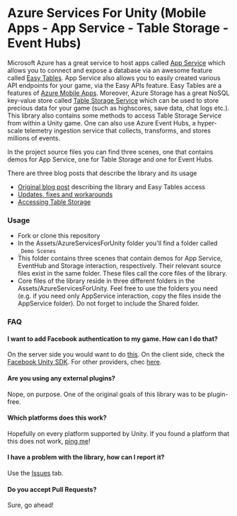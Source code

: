 # Azure Services For Unity (Mobile Apps - App Service - Table Storage - Event Hubs)
Microsoft Azure has a great service to host apps called [App Service](https://azure.microsoft.com/en-us/services/app-service/) which allows you to connect and expose a database via an awesome feature called [Easy Tables](https://azure.microsoft.com/en-us/blog/azure-app-service-updates-november-2015/). App Service also allows you to easily created various API endpoints for your game, via the Easy APIs feature. Easy Tables are a features of [Azure Mobile Apps](https://azure.microsoft.com/en-us/services/app-service/mobile/).
Moreover, Azure Storage has a great NoSQL key-value store called [Table Storage Service](https://azure.microsoft.com/en-us/services/storage/tables/) which can be used to store precious data for your game (such as highscores, save data, chat logs etc.). This library also contains some methods to access Table Storage Service from within a Unity game.
One can also use Azure Event Hubs, a hyper-scale telemetry ingestion service that collects, transforms, and stores millions of events.

In the project source files you can find three scenes, one that contains demos for App Service, one for Table Storage and one for Event Hubs. 

There are three blog posts that describe the library and its usage
- [Original blog post](https://dgkanatsios.com/2016/04/14/use-azure-services-from-unity/) describing the library and Easy Tables access
- [Updates, fixes and workarounds](https://dgkanatsios.com/2016/09/01/an-update-to-azure-services-for-unity-library/)
- [Accessing Table Storage](https://dgkanatsios.com/2017/02/21/accessing-azure-table-service-from-a-unity-game/)

### Usage

- Fork or clone this repository
- In the Assets/AzureServicesForUnity folder you'll find a folder called `_Demo Scenes`
- This folder contains three scenes that contain demos for App Service, EventHub and Storage interaction, respectively. Their relevant source files exist in the same folder. These files call the core files of the library.
- Core files of the library reside in three different folders in the Assets/AzureServicesForUnity. Feel free to use the folders you need (e.g. if you need only AppService interaction, copy the files inside the AppService folder). Do not forget to include the Shared folder.

### FAQ

#### I want to add Facebook authentication to my game. How can I do that?
On the server side you would want to do [this](https://docs.microsoft.com/en-us/azure/app-service-mobile/app-service-mobile-how-to-configure-facebook-authentication). On the client side, check the [Facebook Unity SDK](https://developers.facebook.com/docs/unity/). For other providers, chec [here](https://docs.microsoft.com/en-us/azure/app-service/app-service-authentication-overview).

#### Are you using any external plugins?
Nope, on purpose. One of the original goals of this library was to be plugin-free.

#### Which platforms does this work?
Hopefully on every platform supported by Unity. If you found a platform that this does not work, [ping me](https://github.com/dgkanatsios/AzureServicesForUnity/issues)!

#### I have a problem with the library, how can I report it?
Use the [Issues](https://github.com/dgkanatsios/AzureServicesForUnity/issues) tab.

#### Do you accept Pull Requests?
Sure, go ahead!
